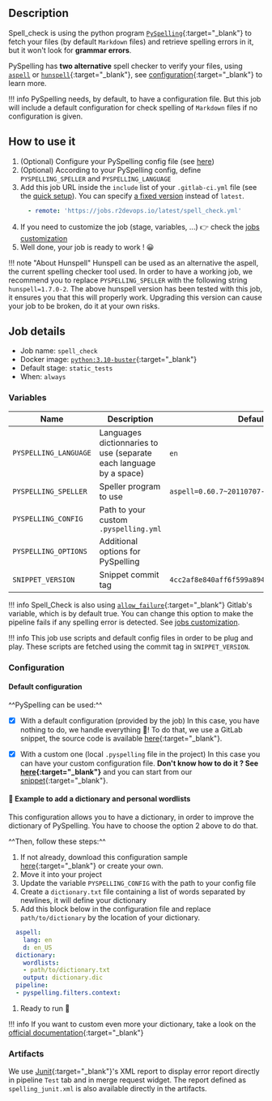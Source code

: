 ## Description

Spell_check is using the python program [`PySpelling`](https://github.com/facelessuser/pyspelling/){:target="_blank"} to fetch your files (by default `Markdown` files)
 and retrieve spelling errors in it, but it won't look for **grammar errors**.

PySpelling has **two alternative** spell checker to verify your files, using [`aspell`](http://aspell.net/) or [`hunspell`](https://hunspell.github.io/){:target="_blank"},
see [configuration](https://facelessuser.github.io/pyspelling/configuration/){:target="_blank"} to learn more.

!!! info
    PySpelling needs, by default, to have a configuration file. But this job will include a default configuration
    for check spelling of `Markdown` files if no configuration is given.

## How to use it

1. (Optional) Configure your PySpelling config file (see [here](#configuration))
2. (Optional) According to your PySpelling config, define `PYSPELLING_SPELLER` and `PYSPELLING_LANGUAGE`
1. Add this job URL inside the `include` list of your `.gitlab-ci.yml` file (see the [quick setup](/use-the-hub/#quick-setup)). You can specify [a fixed version](#changelog) instead of `latest`.
    ```yaml
      - remote: 'https://jobs.r2devops.io/latest/spell_check.yml'
    ```
4. If you need to customize the job (stage, variables, ...) 👉 check the [jobs
   customization](/use-the-hub/#jobs-customization)
5. Well done, your job is ready to work ! 😀

!!! note "About Hunspell"
    Hunspell can be used as an alternative the aspell, the current spelling checker tool used. In order to have
    a working job, we recommend you to replace `PYSPELLING_SPELLER` with the following string `hunspell=1.7.0-2`.
    The above hunspell version has been tested with this job, it ensures you that this will properly work. Upgrading
    this version can cause your job to be broken, do it at your own risks.

## Job details

* Job name: `spell_check`
* Docker image:
[`python:3.10-buster`](https://hub.docker.com/_/python/){:target="_blank"}
* Default stage: `static_tests`
* When: `always`

### Variables

| Name | Description | Default |
| ---- | ----------- | ------- |
| `PYSPELLING_LANGUAGE` <img width=100/> | Languages dictionnaries to use (separate each language by a space) <img width=175/>| `en` <img width=100/>|
| `PYSPELLING_SPELLER`  | Speller program to use | `aspell=0.60.7~20110707-6+deb10u1` |
| `PYSPELLING_CONFIG`  | Path to your custom `.pyspelling.yml` | ` ` |
| `PYSPELLING_OPTIONS`  | Additional options for PySpelling | ` ` |
| `SNIPPET_VERSION` | Snippet commit tag | `4cc2af8e840aff6f599a894351de62c9b29ddc69` |

!!! info
    Spell_Check is also using [`allow_failure`](https://docs.gitlab.com/ee/ci/yaml/#allow_failure){:target="_blank"} Gitlab's variable,
    which is by default true.
    You can change this option to make the pipeline fails if any spelling error is detected. See [jobs customization](/use-the-hub/#jobs-customization).

!!! info
    This job use scripts and default config files in order to be plug and play. These scripts are fetched
    using the commit tag in `SNIPPET_VERSION`.

### Configuration

#### Default configuration


^^PySpelling can be used:^^

- [x] With a default configuration (provided by the job)
In this case, you have nothing to do, we handle everything 🤝! To do that, we use a GitLab snippet, the source code is available [here](https://gitlab.com/r2devops/hub/-/snippets/2078950){:target="_blank"}.

- [x] With a custom one (local `.pyspelling` file in the project)
In this case you can have your custom configuration file. **Don't know how to do it ?
See [here](https://facelessuser.github.io/pyspelling/configuration/){:target="_blank"}** and you can start from our
[snippet](https://gitlab.com/r2devops/hub/-/snippets/2078950/raw/master/.pyspelling.yml){:target="_blank"}.

#### 📖 Example to add a dictionary and personal wordlists
This configuration allows you to have a dictionary, in order to improve the dictionary of PySpelling.
You have to choose the option 2 above to do that.

^^Then, follow these steps:^^

1. If not already, download this configuration sample [here](https://gitlab.com/r2devops/hub/-/snippets/2078950/raw/master/.pyspelling.yml){:target="_blank"} or create your own.
1. Move it into your project
1. Update the variable `PYSPELLING_CONFIG` with the path to your config file
1. Create a `dictionary.txt` file containing a list of words separated by newlines, it will define your dictionary
1. Add this block below in the configuration file and replace `path/to/dictionary` by the location of your dictionary.

```yaml
  aspell:
    lang: en
    d: en_US
  dictionary:
    wordlists:
    - path/to/dictionary.txt
    output: dictionary.dic
  pipeline:
  - pyspelling.filters.context:
```
1. Ready to run 🚀

!!! info
    If you want to custom even more your dictionary, take a look on the [official documentation](https://facelessuser.github.io/pyspelling/configuration/#dictionaries-and-personal-wordlists){:target="_blank"}



### Artifacts

We use [Junit](https://junit.org/junit5/){:target="_blank"}'s XML report to display error report
directly in pipeline `Test` tab and in merge request widget.
The report defined as `spelling_junit.xml` is also available directly in the artifacts.
